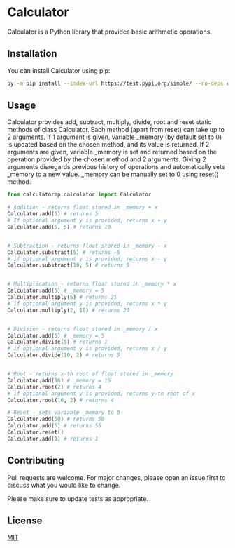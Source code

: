 # Calculator

Calculator is a Python library that provides basic arithmetic operations.

## Installation

You can install Calculator using pip:

```bash
py -m pip install --index-url https://test.pypi.org/simple/ --no-deps calculatormp
```

## Usage

Calculator provides add, subtract, multiply, divide, root and reset static methods of class Calculator. Each method (apart from reset) can take up to 2 arguments. If 1 argument is given, variable _memory (by default set to 0) is updated based on the chosen method, and its value is returned. If 2 arguments are given, variable _memory is set and returned based on the operation provided by the chosen method and 2 arguments. Giving 2 arguments disregards previous history of operations and automatically sets _memory to a new value. _memory can be manually set to 0 using reset() method.

```python
from calculatormp.calculator import Calculator

# Addition - returns float stored in _memory + x
Calculator.add(5) # returns 5
# If optional argument y is provided, returns x + y
Calculator.add(5, 5) # returns 10


# Subtraction - returns float stored in _memory - x
Calculator.substract(5) # returns -5
# if optional argument y is provided, returns x - y
Calculator.substract(10, 5) # returns 5


# Multiplication - returns float stored in _memory * x
Calculator.add(5) # _memory = 5
Calculator.multiply(5) # returns 25
# if optional argument y is provided, returns x * y
Calculator.multiply(2, 10) # returns 20


# Division - returns float stored in _memory / x
Calculator.add(5) # _memory = 5
Calculator.divide(5) # returns 1
# if optional argument y is provided, returns x / y
Calculator.divide(10, 2) # returns 5


# Root - returns x-th root of float stored in _memory
Calculator.add(16) # _memory = 16
Calculator.root(2) # returns 4
# if optional argument y is provided, returns y-th root of x
Calculator.root(16, 2) # returns 4

# Reset - sets variable _memory to 0
Calculator.add(50) # returns 50
Calculator.add(5) # returns 55
Calculator.reset()
Calculator.add(1) # returns 1
```

## Contributing

Pull requests are welcome. For major changes, please open an issue first
to discuss what you would like to change.

Please make sure to update tests as appropriate.

## License

[MIT](https://choosealicense.com/licenses/mit/)